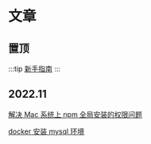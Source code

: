 # 文章

## 置顶

:::tip
[新手指南](/article/guide/chapter1/1.1.html)
:::

## 2022.11

[解决 Mac 系统上 npm 全局安装的权限问题](/article/2022.11/1.html)

[docker 安装 mysql 环境](/article/2022.11/docker-mysql.html)
